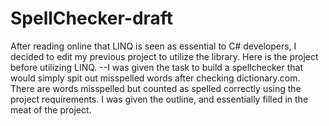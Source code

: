 # SpellChecker-draft
After reading online that LINQ is seen as essential to C# developers, I decided to edit my previous project to utilize the library. 
Here is the project before utilizing LINQ. 
--I was given the task to build a spellchecker that would simply spit out misspelled words after checking dictionary.com. There are words  misspelled but counted as spelled correctly using the project requirements. 
I was given the outline, and essentially filled in the meat of the project. 
